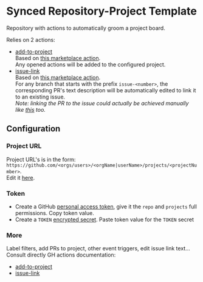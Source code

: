 # Synced Repository-Project Template
Repository with actions to automatically groom a project board.

Relies on 2 actions:
- [add-to-project](https://github.com/r1oga/repo-project-template/blob/main/.github/workflows/add-to-project.yml)  
  Based on [this marketplace action](https://github.com/marketplace/actions/add-to-github-projects).  
  Any opened actions will be added to the configured project.
- [issue-link](https://github.com/r1oga/repo-project-template/blob/main/.github/workflows/issue-link.yml)  
  Based on [this marketplace action](https://github.com/marketplace/actions/add-an-issue-link).  
  For any branch that starts with the prefix `issue-<number>`, the corresponding PR's text description will be automatically edited to link it to an existing issue.  
  _Note: linking the PR to the issue could actually be achieved manually like [this](https://docs.github.com/en/issues/tracking-your-work-with-issues/linking-a-pull-request-to-an-issue) too._
  

## Configuration
### Project URL
Project URL's is in the form:
`https://github.com/<orgs/users>/<orgName|userName>/projects/<projectNumber>`.  
Edit it [here](https://github.com/r1oga/repo-project-template/blob/962ac27dde90c6f7cbc58327a7b1855bfba91cb2/.github/workflows/add-to-project.yml#L14).

### Token
- Create a GitHub [personal access token](https://docs.github.com/en/authentication/keeping-your-account-and-data-secure/creating-a-personal-access-token), give it the `repo` and `projects` full permissions. Copy token value.
- Create a `TOKEN` [encrypted secret](https://docs.github.com/en/actions/security-guides/encrypted-secrets#creating-encrypted-secrets-for-a-repository). Paste token value for the `TOKEN` secret

### More
Label filters, add PRs to project, other event triggers, edit issue link text...  
Consult directly GH actions documentation:  
- [add-to-project](https://github.com/marketplace/actions/add-to-github-projects)
- [issue-link](https://github.com/marketplace/actions/add-an-issue-link)
